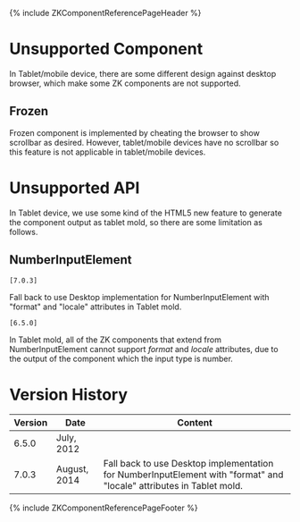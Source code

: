 {% include ZKComponentReferencePageHeader %}

# Unsupported Component

In Tablet/mobile device, there are some different design against desktop
browser, which make some ZK components are not supported.

## Frozen

Frozen component is implemented by cheating the browser to show
scrollbar as desired. However, tablet/mobile devices have no scrollbar
so this feature is not applicable in tablet/mobile devices.

# Unsupported API

In Tablet device, we use some kind of the HTML5 new feature to generate
the component output as tablet mold, so there are some limitation as
follows.

## NumberInputElement

`[7.0.3]`

Fall back to use Desktop implementation for NumberInputElement with
"format" and "locale" attributes in Tablet mold.

`[6.5.0]`

In Tablet mold, all of the ZK components that extend from
NumberInputElement cannot support *format* and *locale* attributes, due
to the output of the component which the input type is number.

# Version History

| Version | Date         | Content                                                                                                              |
|---------|--------------|----------------------------------------------------------------------------------------------------------------------|
| 6.5.0   | July, 2012   |                                                                                                                      |
| 7.0.3   | August, 2014 | Fall back to use Desktop implementation for NumberInputElement with "format" and "locale" attributes in Tablet mold. |

{% include ZKComponentReferencePageFooter %}
